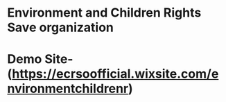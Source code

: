# Environment and Children Rights Save organization

# Demo Site-(https://ecrsoofficial.wixsite.com/environmentchildrenr)
